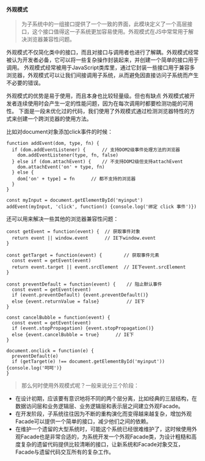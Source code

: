 #### 外观模式

> 为子系统中的一组接口提供了一个一致的界面，此模块定义了一个高层接口，这个接口值得这一子系统更加容易使用。外观模式在JS中常常用于解决浏览器兼容性问题。

外观模式不仅简化类中的接口，而且对接口与调用者也进行了解耦。外观模式经常被认为开发者必备，它可以将一些复杂操作封装起来，并创建一个简单的接口用于调用。
外观模式经常被用于JavaScript类库里，通过它封装一些接口用于兼容多浏览器，外观模式可以让我们间接调用子系统，从而避免因直接访问子系统而产生不必要的错误。

外观模式的优势是易于使用，而且本身也比较轻量级。但也有缺点 外观模式被开发者连续使用时会产生一定的性能问题，因为在每次调用时都要检测功能的可用性。
下面是一段未优化过的代码，我们使用了外观模式通过检测浏览器特性的方式来创建一个跨浏览器的使用方法。

比如对document对象添加click事件的时候：

```
function addEvent(dom, type, fn) {
  if (dom.addEventListener) {      // 支持DOM2级事件处理方法的浏览器
    dom.addEventListener(type, fn, false)
  } else if (dom.attachEvent) {    // 不支持DOM2级但支持attachEvent
    dom.attachEvent('on' + type, fn)
  } else {
    dom['on' + type] = fn      // 都不支持的浏览器
  }
}

const myInput = document.getElementById('myinput')
addEvent(myInput, 'click', function() {console.log('绑定 click 事件')})
```

还可以用来解决一些其他的浏览器兼容性问题：

```
const getEvent = function(event) {  // 获取事件对象
  return event || window.event      // IE下window.event
}

const getTarget = function(event) {        // 获取事件元素
  const event = getEvent(event)
  return event.target || event.srcElement  // IE下event.srcElement
}

const preventDefault = function(event) {    // 阻止默认事件
  const event = getEvent(event)
  if (event.preventDefault) {event.preventDefault()}
  else {event.returnValue = false}          // IE下
}

const cancelBubble = function(event) {
  const event = getEvent(event)
  if (event.stopPropagation) {event.stopPropagation()}
  else {event.cancelBubble = true}      // IE下
}

document.onclick = function(e) {
  preventDefault(e)
  if (getTarget(e) !== document.getElementById('myinput')) {console.log('呵呵')}
}
```


> 那么何时使用外观模式呢？一般来说分三个阶段：

* 在设计初期，应该要有意识地将不同的两个层分离，比如经典的三层结构，在数据访问层和业务逻辑层、业务逻辑层和表示层之间建立外观Facade。
* 在开发阶段，子系统往往因为不断的重构演化而变得越来越复杂，增加外观Facade可以提供一个简单的接口，减少他们之间的依赖。
* 在维护一个遗留的大型系统时，可能这个系统已经很难维护了，这时候使用外观Facade也是非常合适的，为系统开发一个外观Facade类，为设计粗糙和高度复杂的遗留代码提供比较清晰的接口，让新系统和Facade对象交互，Facade与遗留代码交互所有的复杂工作。
